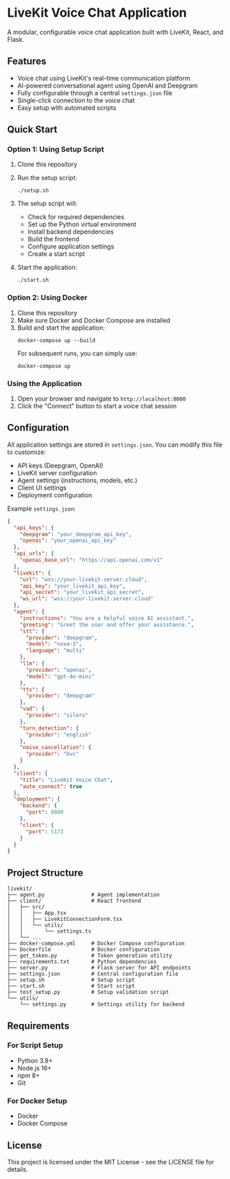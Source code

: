 # LiveKit Voice Chat Application

A modular, configurable voice chat application built with LiveKit, React, and Flask.

## Features

- Voice chat using LiveKit's real-time communication platform
- AI-powered conversational agent using OpenAI and Deepgram
- Fully configurable through a central `settings.json` file
- Single-click connection to the voice chat
- Easy setup with automated scripts

## Quick Start

### Option 1: Using Setup Script

1. Clone this repository
2. Run the setup script:
   ```
   ./setup.sh
   ```
3. The setup script will:
   - Check for required dependencies
   - Set up the Python virtual environment
   - Install backend dependencies
   - Build the frontend
   - Configure application settings
   - Create a start script

4. Start the application:
   ```
   ./start.sh
   ```

### Option 2: Using Docker

1. Clone this repository
2. Make sure Docker and Docker Compose are installed
3. Build and start the application:
   ```
   docker-compose up --build
   ```
   For subsequent runs, you can simply use:
   ```
   docker-compose up
   ```

### Using the Application

1. Open your browser and navigate to `http://localhost:8000`
2. Click the "Connect" button to start a voice chat session

## Configuration

All application settings are stored in `settings.json`. You can modify this file to customize:

- API keys (Deepgram, OpenAI)
- LiveKit server configuration
- Agent settings (instructions, models, etc.)
- Client UI settings
- Deployment configuration

Example `settings.json`:
```json
{
  "api_keys": {
    "deepgram": "your_deepgram_api_key",
    "openai": "your_openai_api_key"
  },
  "api_urls": {
    "openai_base_url": "https://api.openai.com/v1"
  },
  "livekit": {
    "url": "wss://your-livekit-server.cloud",
    "api_key": "your_livekit_api_key",
    "api_secret": "your_livekit_api_secret",
    "ws_url": "wss://your-livekit-server.cloud"
  },
  "agent": {
    "instructions": "You are a helpful voice AI assistant.",
    "greeting": "Greet the user and offer your assistance.",
    "stt": {
      "provider": "deepgram",
      "model": "nova-3",
      "language": "multi"
    },
    "llm": {
      "provider": "openai",
      "model": "gpt-4o-mini"
    },
    "tts": {
      "provider": "deepgram"
    },
    "vad": {
      "provider": "silero"
    },
    "turn_detection": {
      "provider": "english"
    },
    "noise_cancellation": {
      "provider": "bvc"
    }
  },
  "client": {
    "title": "LiveKit Voice Chat",
    "auto_connect": true
  },
  "deployment": {
    "backend": {
      "port": 8000
    },
    "client": {
      "port": 5173
    }
  }
}
```

## Project Structure

```
livekit/
├── agent.py               # Agent implementation
├── client/                # React frontend
│   ├── src/
│   │   ├── App.tsx
│   │   ├── LivekitConnectionForm.tsx
│   │   └── utils/
│   │       └── settings.ts
│   └── ...
├── docker-compose.yml     # Docker Compose configuration
├── Dockerfile             # Docker configuration
├── get_token.py           # Token generation utility
├── requirements.txt       # Python dependencies
├── server.py              # Flask server for API endpoints
├── settings.json          # Central configuration file
├── setup.sh               # Setup script
├── start.sh               # Start script
├── test_setup.py          # Setup validation script
└── utils/
    └── settings.py        # Settings utility for backend
```

## Requirements

### For Script Setup
- Python 3.8+
- Node.js 16+
- npm 8+
- Git

### For Docker Setup
- Docker
- Docker Compose

## License

This project is licensed under the MIT License - see the LICENSE file for details.
